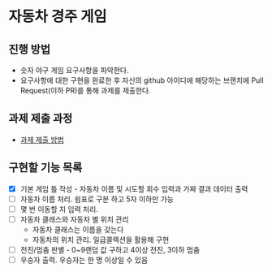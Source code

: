 # 자동차 경주 게임
## 진행 방법
* 숫자 야구 게임 요구사항을 파악한다.
* 요구사항에 대한 구현을 완료한 후 자신의 github 아이디에 해당하는 브랜치에 Pull Request(이하 PR)를 통해 과제를 제출한다.

## 과제 제출 과정
* [과제 제출 방법](https://github.com/next-step/nextstep-docs/tree/master/precourse)

## 구현할 기능 목록
* [x] 기본 게임 틀 작성 - 자동차 이름 및 시도할 회수 입력과 가짜 결과 데이터 출력
* [ ] 자동차 이름 처리. 쉼표로 구분 하고 5자 이하만 가능
* [ ] 몇 번 이동할 지 입력 처리.
* [ ] 자동차 클래스와 자동차 별 위치 관리
  * 자동차 클래스는 이름을 갖는다
  * 자동차의 위치 관리. 일급콜렉션을 활용해 구현
* [ ] 전진/멈춤 판별 - 0~9랜덤 값 구하고 4이상 전진, 3이하 멈춤
* [ ] 우승자 출력. 우승자는 한 명 이상일 수 있음